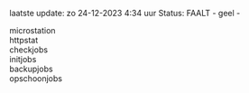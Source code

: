 laatste update: 
zo 24-12-2023  4:34   uur 
Status: FAALT - geel - 
<div class="service R">microstation</div><div class="service G">httpstat</div><div class="service G">checkjobs</div><div class="service G">initjobs</div><div class="service G">backupjobs</div><div class="service G">opschoonjobs</div>